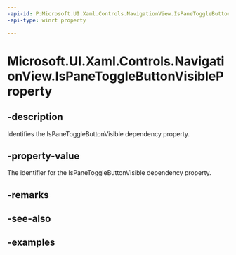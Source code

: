 ```yaml
---
-api-id: P:Microsoft.UI.Xaml.Controls.NavigationView.IsPaneToggleButtonVisibleProperty
-api-type: winrt property

---
```

<!-- Property syntax.
public DependencyProperty IsPaneToggleButtonVisibleProperty { get; }
-->

# Microsoft.UI.Xaml.Controls.NavigationView.IsPaneToggleButtonVisibleProperty


## -description

Identifies the IsPaneToggleButtonVisible dependency property.


## -property-value

The identifier for the IsPaneToggleButtonVisible dependency property.


## -remarks


## -see-also


## -examples


